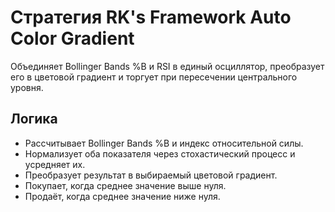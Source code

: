 # Стратегия RK's Framework Auto Color Gradient

Объединяет Bollinger Bands %B и RSI в единый осциллятор, преобразует его в цветовой градиент и торгует при пересечении центрального уровня.

## Логика
- Рассчитывает Bollinger Bands %B и индекс относительной силы.
- Нормализует оба показателя через стохастический процесс и усредняет их.
- Преобразует результат в выбираемый цветовой градиент.
- Покупает, когда среднее значение выше нуля.
- Продаёт, когда среднее значение ниже нуля.
